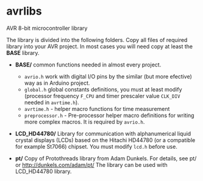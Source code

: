 # avrlibs
AVR 8-bit microcontroller library

The library is divided into the following folders. Copy all files of required library into your AVR project. In most cases you will need copy at least the **BASE** library. 

* **BASE/** common functions needed in almost every project.
  - `avrio.h` work with digital I/O pins by the similar (but more efective) way as in Arduino project.
  - `global.h` global constants definitions, you must at least modify (processor frequency `F_CPU` and timer prescaler value `CLK_DIV` needed in `avrtime.h`). 
  - `avrtime.h` - helper macro functions for time measurement
  - `preprocessor.h` - Pre-processor helper macro definitions for writing more complex macros. It is required by `avrio.h`.    
* **LCD_HD44780/** Library for communication with alphanumerical liquid crystal displays (LCDs) based on the Hitachi HD44780 (or a compatible for example St7066) chipset. You must modify `lcd.h` before use.
  
* **pt/** Copy of Protothreads library from Adam Dunkels. For details, see pt/ or http://dunkels.com/adam/pt/ The library can be used with LCD_HD44780 library.

  
        

